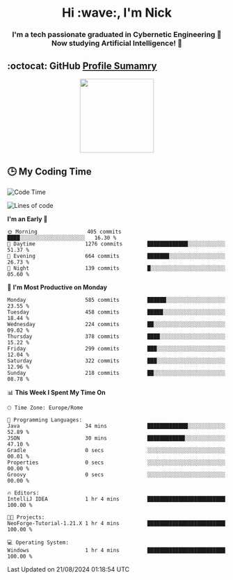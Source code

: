 <h1 align="center">Hi :wave:, I'm Nick</h1>

<h3 align="center">I'm a tech passionate graduated in Cybernetic Engineering 🤖<br>
Now studying Artificial Intelligence! 🧠</h3>


## :octocat: GitHub <a href="https://github.com/vn7n24fzkq/github-profile-summary-cards">Profile Sumamry</a>

<p align="center">
   <img style="height:170px;display:inline-block"  src="http://github-profile-summary-cards.vercel.app/api/cards/profile-details?username=CodeClimberNT&theme=github_dark" />
<!--    <img style="height:170px;display:inline-block"  src="http://github-profile-summary-cards.vercel.app/api/cards/repos-per-language?username=CodeClimberNT&theme=github_dark&exclude=" /> -->
</p>

 ## :clock3: My Coding Time 
 
<!--START_SECTION:waka-->
![Code Time](http://img.shields.io/badge/Code%20Time-365%20hrs%2027%20mins-blue)

![Lines of code](https://img.shields.io/badge/From%20Hello%20World%20I%27ve%20Written-2.8%20million%20lines%20of%20code-blue)

**I'm an Early 🐤** 

```text
🌞 Morning                405 commits         ████░░░░░░░░░░░░░░░░░░░░░   16.30 % 
🌆 Daytime                1276 commits        █████████████░░░░░░░░░░░░   51.37 % 
🌃 Evening                664 commits         ███████░░░░░░░░░░░░░░░░░░   26.73 % 
🌙 Night                  139 commits         █░░░░░░░░░░░░░░░░░░░░░░░░   05.60 % 
```
📅 **I'm Most Productive on Monday** 

```text
Monday                   585 commits         ██████░░░░░░░░░░░░░░░░░░░   23.55 % 
Tuesday                  458 commits         █████░░░░░░░░░░░░░░░░░░░░   18.44 % 
Wednesday                224 commits         ██░░░░░░░░░░░░░░░░░░░░░░░   09.02 % 
Thursday                 378 commits         ████░░░░░░░░░░░░░░░░░░░░░   15.22 % 
Friday                   299 commits         ███░░░░░░░░░░░░░░░░░░░░░░   12.04 % 
Saturday                 322 commits         ███░░░░░░░░░░░░░░░░░░░░░░   12.96 % 
Sunday                   218 commits         ██░░░░░░░░░░░░░░░░░░░░░░░   08.78 % 
```


📊 **This Week I Spent My Time On** 

```text
🕑︎ Time Zone: Europe/Rome

💬 Programming Languages: 
Java                     34 mins             █████████████░░░░░░░░░░░░   52.89 % 
JSON                     30 mins             ████████████░░░░░░░░░░░░░   47.10 % 
Gradle                   0 secs              ░░░░░░░░░░░░░░░░░░░░░░░░░   00.01 % 
Properties               0 secs              ░░░░░░░░░░░░░░░░░░░░░░░░░   00.00 % 
Groovy                   0 secs              ░░░░░░░░░░░░░░░░░░░░░░░░░   00.00 % 

🔥 Editors: 
IntelliJ IDEA            1 hr 4 mins         █████████████████████████   100.00 % 

🐱‍💻 Projects: 
NeoForge-Tutorial-1.21.X 1 hr 4 mins         █████████████████████████   100.00 % 

💻 Operating System: 
Windows                  1 hr 4 mins         █████████████████████████   100.00 % 
```


 Last Updated on 21/08/2024 01:18:54 UTC
<!--END_SECTION:waka-->

